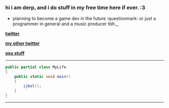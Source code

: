 ### hi i am derp, and i do stuff in my free time here if ever. :3

- planning to become a game dev in the future :questionmark: or just a programmer in general and a music producer tbh.,,

[**twitter**](https://x.com/iid3rp)

[**my other twitter**](https://x.com/derp1000000)

[**osu stuff**](https://osu.ppy.sh/users/iid3rp)

---
```csharp
public partial class MyLife
{
    public static void main()
    {
        ijbol();
    }
}
```
---

<!--
**How do you edit stuff here?**
-->
